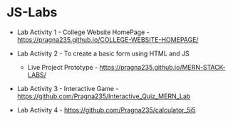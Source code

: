 # JS-Labs

* Lab Activity 1 - College Website HomePage - https://pragna235.github.io/COLLEGE-WEBSITE-HOMEPAGE/

* Lab Activity 2 - To create a basic form using HTML and JS
  * Live Project Prototype - https://pragna235.github.io/MERN-STACK-LABS/
* Lab Activity 3 - Interactive Game  - https://github.com/Pragna235/Interactive_Quiz_MERN_Lab
* Lab Activity 4 - https://github.com/Pragna235/calculator_5j5
